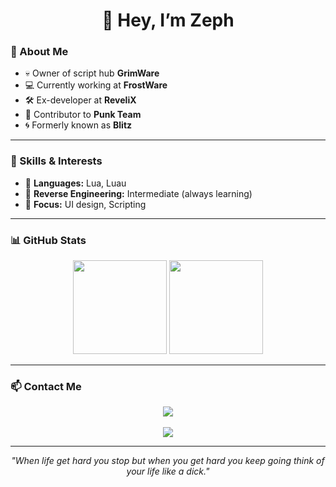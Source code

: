 <h1 align="center">👋 Hey, I’m Zeph</h1>

### 🚀 About Me
- 💀 Owner of script hub **GrimWare**
- 💻 Currently working at **FrostWare**
- 🛠️ Ex-developer at **ReveliX**
- 🤝 Contributor to **Punk Team**
- 🌀 Formerly known as **Blitz**

---

### 🧠 Skills & Interests
- 🔹 **Languages:** Lua, Luau  
- 🔹 **Reverse Engineering:** Intermediate (always learning)  
- 🔹 **Focus:** UI design, Scripting

---

### 📊 GitHub Stats
<p align="center">
  <img src="https://github-readme-stats.vercel.app/api?username=luvedbyzeph&show_icons=true&theme=radical" height="150"/>
  <img src="https://github-readme-stats.vercel.app/api/top-langs/?username=Luvedbyzeph&layout=compact&theme=radical" height="150"/>
</p>

---

### 📫 Contact Me
<p align="center">
  <a href="mailto:zeph.sys@gmail.com"><img src="https://img.shields.io/badge/Gmail-zeph.sys%40gmail.com-D14836?style=for-the-badge&logo=gmail&logoColor=white"/></a><br/><br/>
  <img src="https://img.shields.io/badge/Discord-Zeph.sys-7289DA?style=for-the-badge&logo=discord&logoColor=white"/>
</p>

---

<p align="center"><i>"When life get hard you stop but when you get hard you keep going think of your life like a dick."</i></p>
